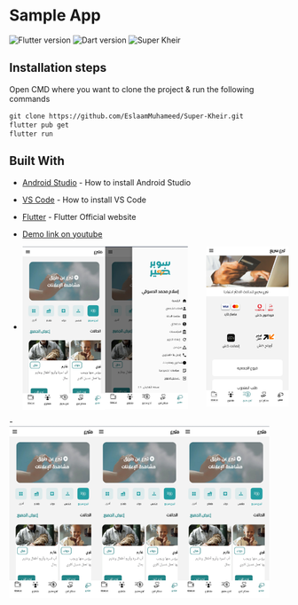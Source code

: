 # Sample App
![Flutter version](https://img.shields.io/badge/Flutter-Version%203.3.2-blue) ![Dart version](https://img.shields.io/badge/Dart-Version%202.18.1-blue) ![Super Kheir](https://img.shields.io/badge/Sample%20Version-Version%201.0.0-green)

## Installation steps

Open CMD where you want to clone the project & run the following commands

```
git clone https://github.com/EslaamMuhameed/Super-Kheir.git
flutter pub get
flutter run
```

## Built With

- [Android Studio](https://developer.android.com/studio/install) - How to install Android Studio
- [VS Code](https://code.visualstudio.com/) - How to install VS Code
- [Flutter](https://flutter.dev) - Flutter Official website

- [Demo link on youtube](https://youtu.be/oBv5Jz1dQkc?si=dVHcxJHlVA7VBn86)
- <div class="row">
    <img src="https://github.com/EslaamMuhameed/Super-Kheir/blob/main/assets/PicsArt_01-06-06.14.22.jpg" align="left" height=30% width=31%/>

    <img src="https://github.com/EslaamMuhameed/Super-Kheir/blob/main/assets/PicsArt_01-06-06.14.38.jpg" align="center" height=30% width=31%/>
  
    <img src="https://github.com/EslaamMuhameed/Super-Kheir/blob/main/assets/PicsArt_01-06-06.15.00.jpg" align="right" height=30% width=31%/>
</div>
- <div class="row">
    <img src="https://github.com/EslaamMuhameed/Super-Kheir/blob/main/assets/PicsArt_01-06-06.14.22.jpg" align="left" height=30% width=31%/>
     <img src="https://github.com/EslaamMuhameed/Super-Kheir/blob/main/assets/PicsArt_01-06-06.14.22.jpg" align="left" height=30% width=31%/>
    <img src="https://github.com/EslaamMuhameed/Super-Kheir/blob/main/assets/PicsArt_01-06-06.14.22.jpg" align="left" height=30% width=31%/>

   </div>








